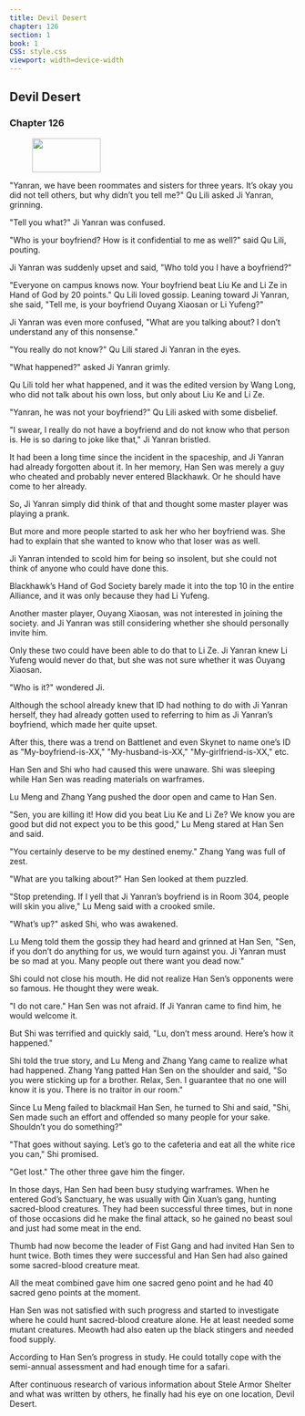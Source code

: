 ```yaml
---
title: Devil Desert
chapter: 126
section: 1
book: 1
CSS: style.css
viewport: width=device-width
---
```


## Devil Desert

### Chapter 126

<figure>
	<img src="../Images/gem.gif" alt="" id="gem" width="120" height="60" />
</figure>

"Yanran, we have been roommates and sisters for three years. It’s okay you did not tell others, but why didn’t you tell me?" Qu Lili asked Ji Yanran, grinning.

"Tell you what?" Ji Yanran was confused.

"Who is your boyfriend? How is it confidential to me as well?" said Qu Lili, pouting.

Ji Yanran was suddenly upset and said, "Who told you I have a boyfriend?"

"Everyone on campus knows now. Your boyfriend beat Liu Ke and Li Ze in Hand of God by 20 points." Qu Lili loved gossip. Leaning toward Ji Yanran, she said, "Tell me, is your boyfriend Ouyang Xiaosan or Li Yufeng?"

Ji Yanran was even more confused, "What are you talking about? I don’t understand any of this nonsense."

"You really do not know?" Qu Lili stared Ji Yanran in the eyes.

"What happened?" asked Ji Yanran grimly.

Qu Lili told her what happened, and it was the edited version by Wang Long, who did not talk about his own loss, but only about Liu Ke and Li Ze.

"Yanran, he was not your boyfriend?" Qu Lili asked with some disbelief.

"I swear, I really do not have a boyfriend and do not know who that person is. He is so daring to joke like that," Ji Yanran bristled.

It had been a long time since the incident in the spaceship, and Ji Yanran had already forgotten about it. In her memory, Han Sen was merely a guy who cheated and probably never entered Blackhawk. Or he should have come to her already.

So, Ji Yanran simply did think of that and thought some master player was playing a prank.

But more and more people started to ask her who her boyfriend was. She had to explain that she wanted to know who that loser was as well.

Ji Yanran intended to scold him for being so insolent, but she could not think of anyone who could have done this.

Blackhawk’s Hand of God Society barely made it into the top 10 in the entire Alliance, and it was only because they had Li Yufeng.

Another master player, Ouyang Xiaosan, was not interested in joining the society. and Ji Yanran was still considering whether she should personally invite him.

Only these two could have been able to do that to Li Ze. Ji Yanran knew Li Yufeng would never do that, but she was not sure whether it was Ouyang Xiaosan.

"Who is it?" wondered Ji.

Although the school already knew that ID had nothing to do with Ji Yanran herself, they had already gotten used to referring to him as Ji Yanran’s boyfriend, which made her quite upset.

After this, there was a trend on Battlenet and even Skynet to name one’s ID as "My-boyfriend-is-XX," "My-husband-is-XX," "My-girlfriend-is-XX," etc.

Han Sen and Shi who had caused this were unaware. Shi was sleeping while Han Sen was reading materials on warframes.

Lu Meng and Zhang Yang pushed the door open and came to Han Sen.

"Sen, you are killing it! How did you beat Liu Ke and Li Ze? We know you are good but did not expect you to be this good," Lu Meng stared at Han Sen and said.

"You certainly deserve to be my destined enemy." Zhang Yang was full of zest.

"What are you talking about?" Han Sen looked at them puzzled.

"Stop pretending. If I yell that Ji Yanran’s boyfriend is in Room 304, people will skin you alive," Lu Meng said with a crooked smile.

"What’s up?" asked Shi, who was awakened.

Lu Meng told them the gossip they had heard and grinned at Han Sen, "Sen, if you don’t do anything for us, we would turn against you. Ji Yanran must be so mad at you. Many people out there want you dead now."

Shi could not close his mouth. He did not realize Han Sen’s opponents were so famous. He thought they were weak.

"I do not care." Han Sen was not afraid. If Ji Yanran came to find him, he would welcome it.

But Shi was terrified and quickly said, "Lu, don’t mess around. Here’s how it happened."

Shi told the true story, and Lu Meng and Zhang Yang came to realize what had happened. Zhang Yang patted Han Sen on the shoulder and said, "So you were sticking up for a brother. Relax, Sen. I guarantee that no one will know it is you. There is no traitor in our room."

Since Lu Meng failed to blackmail Han Sen, he turned to Shi and said, "Shi, Sen made such an effort and offended so many people for your sake. Shouldn’t you do something?"

"That goes without saying. Let’s go to the cafeteria and eat all the white rice you can," Shi promised.

"Get lost." The other three gave him the finger.

In those days, Han Sen had been busy studying warframes. When he entered God’s Sanctuary, he was usually with Qin Xuan’s gang, hunting sacred-blood creatures. They had been successful three times, but in none of those occasions did he make the final attack, so he gained no beast soul and just had some meat in the end.

Thumb had now become the leader of Fist Gang and had invited Han Sen to hunt twice. Both times they were successful and Han Sen had also gained some sacred-blood creature meat.

All the meat combined gave him one sacred geno point and he had 40 sacred geno points at the moment.

Han Sen was not satisfied with such progress and started to investigate where he could hunt sacred-blood creature alone. He at least needed some mutant creatures. Meowth had also eaten up the black stingers and needed food supply.

According to Han Sen’s progress in study. He could totally cope with the semi-annual assessment and had enough time for a safari.

After continuous research of various information about Stele Armor Shelter and what was written by others, he finally had his eye on one location, Devil Desert.